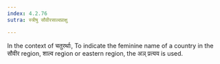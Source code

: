 ```yaml
---
index: 4.2.76
sutra: स्त्रीषु सौवीरसाल्वप्राक्षु

---
```

In the context of  चतुरर्थाः,  To indicate the feminine name of a country in the सौवीर region, शाल्व region or eastern region, the अञ् प्रत्यय  is used. 